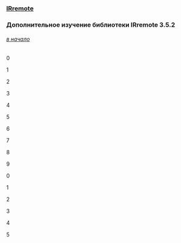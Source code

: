 ### [IRremote]()

### Дополнительное изучение библиотеки IRremote 3.5.2

###### [в начало](#irremote)

0

1

2

3

4

5

6

7

8

9

0

1

2

3

4

5




